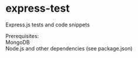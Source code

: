 # express-test
Express.js tests and code snippets

Prerequisites:
</br>MongoDB 
</br>Node.js and other dependencies (see package.json)

